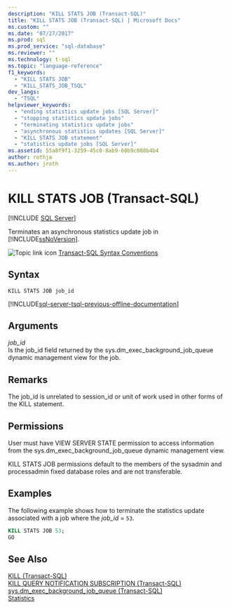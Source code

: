```yaml
---
description: "KILL STATS JOB (Transact-SQL)"
title: "KILL STATS JOB (Transact-SQL) | Microsoft Docs"
ms.custom: ""
ms.date: "07/27/2017"
ms.prod: sql
ms.prod_service: "sql-database"
ms.reviewer: ""
ms.technology: t-sql
ms.topic: "language-reference"
f1_keywords: 
  - "KILL STATS JOB"
  - "KILL_STATS_JOB_TSQL"
dev_langs: 
  - "TSQL"
helpviewer_keywords: 
  - "ending statistics update jobs [SQL Server]"
  - "stopping statistics update jobs"
  - "terminating statistics update jobs"
  - "asynchronous statistics updates [SQL Server]"
  - "KILL STATS JOB statement"
  - "statistics update jobs [SQL Server]"
ms.assetid: 55a8f9f1-3259-45c0-8ab9-60b9c088b4b4
author: rothja
ms.author: jroth
---
```

# KILL STATS JOB (Transact-SQL)
[!INCLUDE [SQL Server](../../includes/applies-to-version/sqlserver.md)]

  Terminates an asynchronous statistics update job in [!INCLUDE[ssNoVersion](../../includes/ssnoversion-md.md)].  
  
 ![Topic link icon](../../database-engine/configure-windows/media/topic-link.gif "Topic link icon") [Transact-SQL Syntax Conventions](../../t-sql/language-elements/transact-sql-syntax-conventions-transact-sql.md)  
  
## Syntax  
  
```syntaxsql
KILL STATS JOB job_id   
```  
  
[!INCLUDE[sql-server-tsql-previous-offline-documentation](../../includes/sql-server-tsql-previous-offline-documentation.md)]

## Arguments
 *job_id*  
 Is the job_id field returned by the sys.dm_exec_background_job_queue dynamic management view for the job.  
  
## Remarks  
 The job_id is unrelated to session_id or unit of work used in other forms of the KILL statement.  
  
## Permissions  
 User must have VIEW SERVER STATE permission to access information from the sys.dm_exec_background_job_queue dynamic management view.  
  
 KILL STATS JOB permissions default to the members of the sysadmin and processadmin fixed database roles and are not transferable.  
  
## Examples  
 The following example shows how to terminate the statistics update associated with a job where the *job_id* = `53`.  
  
```sql  
KILL STATS JOB 53;  
GO  
```  
  
## See Also  
 [KILL &#40;Transact-SQL&#41;](../../t-sql/language-elements/kill-transact-sql.md)   
 [KILL QUERY NOTIFICATION SUBSCRIPTION &#40;Transact-SQL&#41;](../../t-sql/language-elements/kill-query-notification-subscription-transact-sql.md)   
 [sys.dm_exec_background_job_queue &#40;Transact-SQL&#41;](../../relational-databases/system-dynamic-management-views/sys-dm-exec-background-job-queue-transact-sql.md)   
 [Statistics](../../relational-databases/statistics/statistics.md)  
  
  

